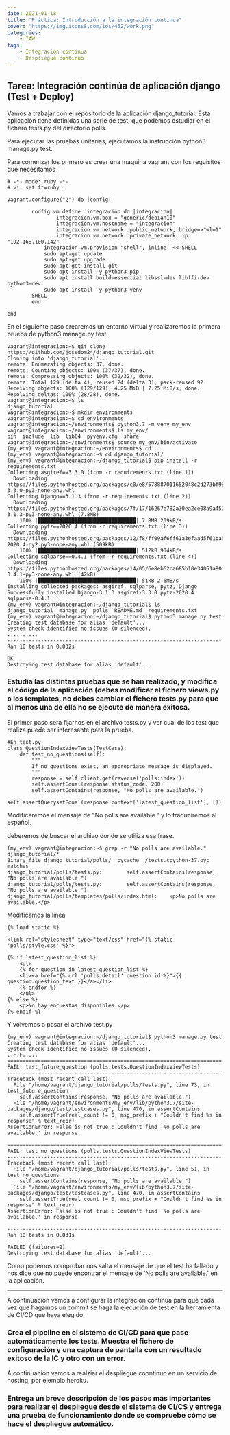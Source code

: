 ```yaml
---
date: 2021-01-18
title: "Práctica: Introducción a la integración continua"
cover: "https://img.icons8.com/ios/452/work.png"
categories: 
    - IAW
tags:
    - Integración continua
    - Despliegue continuo 
---
```


## Tarea: Integración continúa de aplicación django (Test + Deploy)

Vamos a trabajar con el repositorio de la aplicación django_tutorial. Esta aplicación tiene definidas una serie de test, que podemos estudiar en el fichero tests.py del directorio polls.

Para ejecutar las pruebas unitarias, ejecutamos la instrucción python3 manage.py test.

Para comenzar los primero es crear una maquina vagrant con los requisitos que necesitamos
```shell
# -*- mode: ruby -*-
# vi: set ft=ruby :

Vagrant.configure("2") do |config|

        config.vm.define :integracion do |integracion|
                integracion.vm.box = "generic/debian10"
                integracion.vm.hostname = "integracion"
                integracion.vm.network :public_network,:bridge=>"wlo1"
                integracion.vm.network :private_network, ip: "192.168.100.142"
		    integracion.vm.provision "shell", inline: <<-SHELL
			sudo apt-get update
			sudo apt-get upgrade
			sudo apt-get install git
			sudo apt install -y python3-pip
			sudo apt install build-essential libssl-dev libffi-dev python3-dev
			sudo apt install -y python3-venv
		SHELL
        end

end
```

En el siguiente paso crearemos un entorno virtual y realizaremos la primera prueba de python3 manage.py test.
```shell
vagrant@integracion:~$ git clone https://github.com/josedom24/django_tutorial.git
Cloning into 'django_tutorial'...
remote: Enumerating objects: 37, done.
remote: Counting objects: 100% (37/37), done.
remote: Compressing objects: 100% (32/32), done.
remote: Total 129 (delta 4), reused 24 (delta 3), pack-reused 92
Receiving objects: 100% (129/129), 4.25 MiB | 7.25 MiB/s, done.
Resolving deltas: 100% (28/28), done.
vagrant@integracion:~$ ls
django_tutorial
vagrant@integracion:~$ mkdir environments
vagrant@integracion:~$ cd environments
vagrant@integracion:~/environments$ python3.7 -m venv my_env
vagrant@integracion:~/environments$ ls my_env/
bin  include  lib  lib64  pyvenv.cfg  share
vagrant@integracion:~/environments$ source my_env/bin/activate
(my_env) vagrant@integracion:~/environments$ cd ..
(my_env) vagrant@integracion:~$ cd django_tutorial/
(my_env) vagrant@integracion:~/django_tutorial$ pip install -r requirements.txt 
Collecting asgiref==3.3.0 (from -r requirements.txt (line 1))
  Downloading https://files.pythonhosted.org/packages/c0/e8/578887011652048c2d273bf98839a11020891917f3aa638a0bc9ac04d653/asgiref-3.3.0-py3-none-any.whl
Collecting Django==3.1.3 (from -r requirements.txt (line 2))
  Downloading https://files.pythonhosted.org/packages/7f/17/16267e782a30ea2ce08a9a452c1db285afb0ff226cfe3753f484d3d65662/Django-3.1.3-py3-none-any.whl (7.8MB)
    100% |████████████████████████████████| 7.8MB 209kB/s 
Collecting pytz==2020.4 (from -r requirements.txt (line 3))
  Downloading https://files.pythonhosted.org/packages/12/f8/ff09af6ff61a3efaad5f61ba5facdf17e7722c4393f7d8a66674d2dbd29f/pytz-2020.4-py2.py3-none-any.whl (509kB)
    100% |████████████████████████████████| 512kB 904kB/s 
Collecting sqlparse==0.4.1 (from -r requirements.txt (line 4))
  Downloading https://files.pythonhosted.org/packages/14/05/6e8eb62ca685b10e34051a80d7ea94b7137369d8c0be5c3b9d9b6e3f5dae/sqlparse-0.4.1-py3-none-any.whl (42kB)
    100% |████████████████████████████████| 51kB 2.6MB/s 
Installing collected packages: asgiref, sqlparse, pytz, Django
Successfully installed Django-3.1.3 asgiref-3.3.0 pytz-2020.4 sqlparse-0.4.1
(my_env) vagrant@integracion:~/django_tutorial$ ls
django_tutorial  manage.py  polls  README.md  requirements.txt
(my_env) vagrant@integracion:~/django_tutorial$ python3 manage.py test
Creating test database for alias 'default'...
System check identified no issues (0 silenced).
..........
----------------------------------------------------------------------
Ran 10 tests in 0.032s

OK
Destroying test database for alias 'default'...
```

### Estudia las distintas pruebas que se han realizado, y modifica el código de la aplicación (debes modificar el fichero views.py o los templates, no debes cambiar el fichero tests.py para que al menos una de ella no se ejecute de manera exitosa.

El primer paso sera fijarnos en el archivo tests.py y ver cual de los test que realiza puede ser interesante para la prueba.
```shell
#En test.py
class QuestionIndexViewTests(TestCase):
    def test_no_questions(self):
        """
        If no questions exist, an appropriate message is displayed.
        """
        response = self.client.get(reverse('polls:index'))
        self.assertEqual(response.status_code, 200)
        self.assertContains(response, "No polls are available.")
        self.assertQuerysetEqual(response.context['latest_question_list'], [])
```
Modificaremos el mensaje de "No polls are available." y lo traduciremos al español.

deberemos de buscar el archivo donde se utiliza esa frase.
```shell
(my_env) vagrant@integracion:~$ grep -r "No polls are available." django_tutorial/*
Binary file django_tutorial/polls/__pycache__/tests.cpython-37.pyc matches
django_tutorial/polls/tests.py:        self.assertContains(response, "No polls are available.")
django_tutorial/polls/tests.py:        self.assertContains(response, "No polls are available.")
django_tutorial/polls/templates/polls/index.html:    <p>No polls are available.</p>
```

Modificamos la linea
```shell
{% load static %}

<link rel="stylesheet" type="text/css" href="{% static 'polls/style.css' %}">

{% if latest_question_list %}
    <ul>
    {% for question in latest_question_list %}
    <li><a href="{% url 'polls:detail' question.id %}">{{ question.question_text }}</a></li>
    {% endfor %}
    </ul>
{% else %}
    <p>No hay encuestas disponibles.</p>
{% endif %}
```

Y volvemos a pasar el archivo test.py
```shell
(my_env) vagrant@integracion:~/django_tutorial$ python3 manage.py test
Creating test database for alias 'default'...
System check identified no issues (0 silenced).
..F.F.....
======================================================================
FAIL: test_future_question (polls.tests.QuestionIndexViewTests)
----------------------------------------------------------------------
Traceback (most recent call last):
  File "/home/vagrant/django_tutorial/polls/tests.py", line 73, in test_future_question
    self.assertContains(response, "No polls are available.")
  File "/home/vagrant/environments/my_env/lib/python3.7/site-packages/django/test/testcases.py", line 470, in assertContains
    self.assertTrue(real_count != 0, msg_prefix + "Couldn't find %s in response" % text_repr)
AssertionError: False is not true : Couldn't find 'No polls are available.' in response

======================================================================
FAIL: test_no_questions (polls.tests.QuestionIndexViewTests)
----------------------------------------------------------------------
Traceback (most recent call last):
  File "/home/vagrant/django_tutorial/polls/tests.py", line 51, in test_no_questions
    self.assertContains(response, "No polls are available.")
  File "/home/vagrant/environments/my_env/lib/python3.7/site-packages/django/test/testcases.py", line 470, in assertContains
    self.assertTrue(real_count != 0, msg_prefix + "Couldn't find %s in response" % text_repr)
AssertionError: False is not true : Couldn't find 'No polls are available.' in response

----------------------------------------------------------------------
Ran 10 tests in 0.031s

FAILED (failures=2)
Destroying test database for alias 'default'...
```

Como podemos comprobar nos salta el mensaje de que el test ha fallado y nos dice que no puede encontrar el mensaje de 'No polls are available.' en la aplicación.

<hr>

A continuación vamos a configurar la integración continúa para que cada vez que hagamos un commit se haga la ejecución de test en la herramienta de CI/CD que haya elegido.

### Crea el pipeline en el sistema de CI/CD para que pase automáticamente los tests. Muestra el fichero de configuración y una captura de pantalla con un resultado exitoso de la IC y otro con un error.

A continuación vamos a realziar el despliegue coontinuo en un servicio de hosting, por ejemplo heroku.

### Entrega un breve descripción de los pasos más importantes para realizar el despliegue desde el sistema de CI/CS y entrega una prueba de funcionamiento donde se compruebe cómo se hace el despliegue automático.
